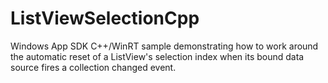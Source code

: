 # ListViewSelectionCpp

Windows App SDK C++/WinRT sample demonstrating how to work around the automatic reset of a ListView's
selection index when its bound data source fires a collection changed event.
